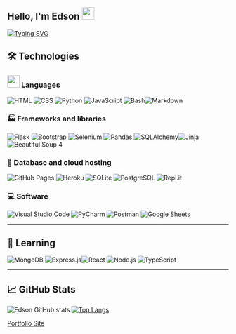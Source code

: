 ## Hello, I'm Edson <img src="https://media.giphy.com/media/hvRJCLFzcasrR4ia7z/giphy.gif" width="28">

[![Typing SVG](https://readme-typing-svg.herokuapp.com?font=Victor+Mono&color=%230DA90A&size=36&width=600&height=60&lines=Welcome+to+my+Profile;Self-taught+Developer;Currently+learning+MERN+stack;Former+Chef;Gamer)](https://git.io/typing-svg)


## 🛠 Technologies

### <img src="https://media.giphy.com/media/juua9i2c2fA0AIp2iq/giphy.gif?cid=ecf05e47b68o7om0bh92pzvnz6jr1qmju8k1y15aoxl799ol&rid=giphy.gif&ct=s" width="28">  Languages
<img alt="HTML" src="https://img.shields.io/badge/HTML-E34F26.svg?logo=html5&logoColor=white"></a> <img alt="CSS" src="https://img.shields.io/badge/CSS-1572B6.svg?logo=css3&logoColor=white"></a> <img alt="Python" src="https://img.shields.io/badge/Python-14354C.svg?logo=python&logoColor=white"></a>  <img alt="JavaScript" src="https://img.shields.io/badge/JavaScript-F7DF1E.svg?logo=javascript&logoColor=black"></a> <img alt="Bash" src="https://img.shields.io/badge/Bash-121011.svg?logo=gnu-bash&logoColor=white"></a><img alt="Markdown" src="https://img.shields.io/badge/Markdown-000000.svg?logo=markdown&logoColor=white"></a>


### 🏭 Frameworks and libraries 
<img alt="Flask" src="https://img.shields.io/badge/-Flask-E8E8E8?logo=flask&logoColor=black"></a> <img alt="Bootstrap" src="https://img.shields.io/badge/Bootstrap-7952B3.svg?logo=bootstrap&logoColor=white"></a> <img alt="Selenium" src ="https://img.shields.io/badge/Selenium-4ea94b.svg?logo=selenium&logoColor=white"></a> <img alt="Pandas" src="https://img.shields.io/badge/Pandas-150458.svg?logo=pandas&logoColor=white"></a> <img alt="SQLAlchemy" src ="https://img.shields.io/badge/SQLAlchemy-F00000.svg?logo=mysql&logoColor=white"></a><img alt="Jinja" src="https://img.shields.io/badge/Jinja-404d59.svg?logo=jinja&logoColor=white"></a> <img alt="Beautiful Soup 4" src="https://img.shields.io/badge/Beautiful Soup-1793D1.svg?logo=deepnote&logoColor=white"></a>

### 🏢 Database and cloud hosting
<img alt="GitHub Pages" src="https://img.shields.io/badge/GitHub%20Pages-327FC7.svg?logo=github&logoColor=white"></a> <img alt="Heroku" src="https://img.shields.io/badge/Heroku-430098.svg?logo=heroku&logoColor=white"></a> <img alt="SQLite" src ="https://img.shields.io/badge/SQLite-07405e.svg?logo=sqlite&logoColor=white"></a> <img alt="PostgreSQL" src ="https://img.shields.io/badge/PostgreSQL-316192.svg?logo=postgresql&logoColor=white"></a> <img alt="Repl.it" src="https://img.shields.io/badge/Repl.it-0D101E.svg?logo=Replit&logoColor=white"></a>


### 💻 Software 
<img alt="Visual Studio Code" src="https://img.shields.io/badge/Visual%20Studio%20Code-0078d7.svg?logo=visual-studio-code&logoColor=white"></a> <img alt="PyCharm" src="https://img.shields.io/badge/PyCharm-010101.svg?logo=pycharm&logoColor=white"></a> <img alt="Postman" src="https://img.shields.io/badge/Postman-FF6C37?logo=postman&logoColor=white"></a> <img alt="Google Sheets" src="https://img.shields.io/badge/Google%20Sheets-34A853.svg?logo=google%20sheets&logoColor=white"></a>

---
## 🎒 Learning
<img alt="MongoDB" src ="https://img.shields.io/badge/MongoDB-4ea94b.svg?logo=mongodb&logoColor=white"></a>  <img alt="Express.js" src="https://img.shields.io/badge/Express.js-404d59.svg?logo=express&logoColor=white"></a><img alt="React" src="https://img.shields.io/badge/React-20232a.svg?logo=react&logoColor=%2361DAFB"></a>  <img alt="Node.js" src="https://img.shields.io/badge/Node.js-43853D.svg?logo=node.js&logoColor=white"></a> <img alt="TypeScript" src="https://img.shields.io/badge/TypeScript-007ACC.svg?logo=typescript&logoColor=white"></a>

---

## 📈 GitHub Stats
![Edson GitHub stats](https://github-readme-stats.vercel.app/api?username=EBR-code&show_icons=true&theme=tokyonight)
[![Top Langs](https://github-readme-stats.vercel.app/api/top-langs/?username=EBR-code&layout=compact)](https://github.com/anuraghazra/github-readme-stats&theme=tokyonight)




[Portfolio Site](https://edson-ragas.herokuapp.com/ "Edson Ragas's Portfolio Site")
